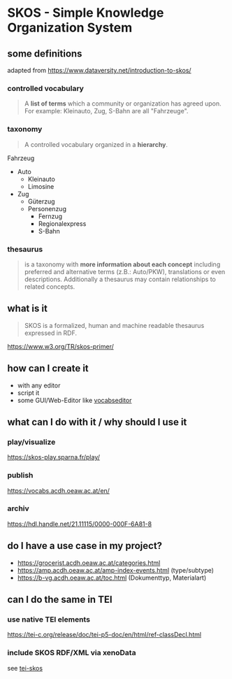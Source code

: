 # SKOS - Simple Knowledge Organization System

## some definitions
adapted from https://www.dataversity.net/introduction-to-skos/

### controlled vocabulary
>  A **list of terms** which a community or organization has agreed upon. For example: Kleinauto, Zug, S-Bahn are all "Fahrzeuge".

### taxonomy 
>  A controlled vocabulary organized in a **hierarchy**. 

Fahrzeug
* Auto
  * Kleinauto
  * Limosine
* Zug
  * Güterzug
  * Personenzug
    * Fernzug
    * Regionalexpress
    * S-Bahn

### thesaurus
> is a taxonomy with **more information about each concept** including preferred and alternative terms (z.B.: Auto/PKW), translations or even descriptions. Additionally a thesaurus may contain relationships to related concepts. 


## what is it

> SKOS is a formalized, human and machine readable thesaurus expressed in RDF.

https://www.w3.org/TR/skos-primer/


## how can I create it
* with any editor
* script it
* some GUI/Web-Editor like [vocabseditor](https://vocabseditor.acdh.oeaw.ac.at/)


## what can I do with it / why should I use it

### play/visualize
https://skos-play.sparna.fr/play/

### publish
https://vocabs.acdh.oeaw.ac.at/en/

### archiv
https://hdl.handle.net/21.11115/0000-000F-6A81-8


## do I have a use case in my project?

* https://grocerist.acdh.oeaw.ac.at/categories.html
* https://amp.acdh.oeaw.ac.at/amp-index-events.html (type/subtype)
* https://b-vg.acdh.oeaw.ac.at/toc.html (Dokumenttyp, Materialart)


## can I do the same in TEI

### use native TEI elements
https://tei-c.org/release/doc/tei-p5-doc/en/html/ref-classDecl.html

### include SKOS RDF/XML via xenoData
see [tei-skos](tei-skos.xml)